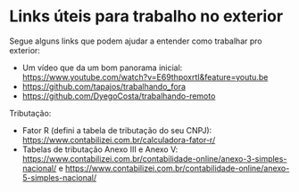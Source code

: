 # Links úteis para trabalho no exterior

Segue alguns links que podem ajudar a entender como trabalhar pro exterior:

- Um vídeo que da um bom panorama inicial: https://www.youtube.com/watch?v=E69thpoxrtI&feature=youtu.be
- https://github.com/tapajos/trabalhando_fora
- https://github.com/DyegoCosta/trabalhando-remoto

Tributação:

- Fator R (defini a tabela de tributação do seu CNPJ): https://www.contabilizei.com.br/calculadora-fator-r/
- Tabelas de tributação Anexo III e Anexo V: https://www.contabilizei.com.br/contabilidade-online/anexo-3-simples-nacional/ e https://www.contabilizei.com.br/contabilidade-online/anexo-5-simples-nacional/
